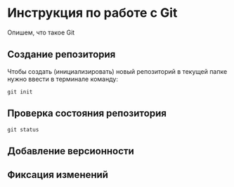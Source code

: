 # Инструкция по работе с Git

Опишем, что такое Git

## Создание репозитория

Чтобы создать (инициализировать) новый репозиторий в текущей папке нужно ввести в терминале команду:
   
    git init

## Проверка состояния репозитория

    git status

## Добавление версионности

## Фиксация изменений
